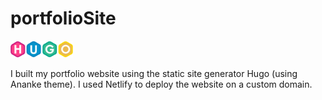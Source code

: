 # portfolioSite

<img src = "readme-images/hugo-logo1.png" width="100">

 I built my portfolio website using the static site generator Hugo (using Ananke theme). I used Netlify to deploy the website on a custom domain.
